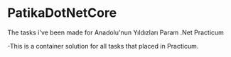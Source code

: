 # PatikaDotNetCore
The tasks i've been made for Anadolu'nun Yıldızları Param .Net Practicum

-This is a container solution for all tasks that placed in Practicum.

